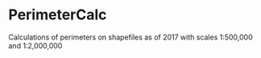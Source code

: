 # PerimeterCalc

Calculations of perimeters on shapefiles as of 2017 with scales 1:500,000 and 1:2,000,000
